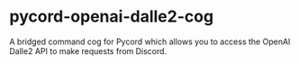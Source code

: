 # pycord-openai-dalle2-cog
A bridged command cog for Pycord which allows you to access the OpenAI Dalle2 API to make requests from Discord.
